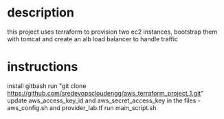 # description
this project uses terraform to provision two ec2 instances, bootstrap them with tomcat and create an alb load balancer to handle traffic

# instructions
install gitbash
run "git clone https://github.com/sredevopscloudengg/aws_terraform_project_1.git"
update aws_access_key_id and aws_secret_access_key in the files - aws_config.sh and provider_lab.tf
run main_script.sh

